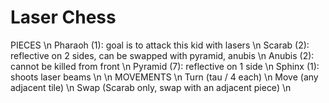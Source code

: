 # Laser Chess
PIECES \n
Pharaoh (1): goal is to attack this kid with lasers \n
Scarab (2): reflective on 2 sides, can be swapped with pyramid, anubis \n
Anubis (2): cannot be killed from front \n
Pyramid (7): reflective on 1 side \n
Sphinx (1): shoots laser beams \n
\n
MOVEMENTS \n
Turn (tau / 4 each) \n
Move (any adjacent tile) \n
Swap (Scarab only, swap with an adjacent piece) \n
